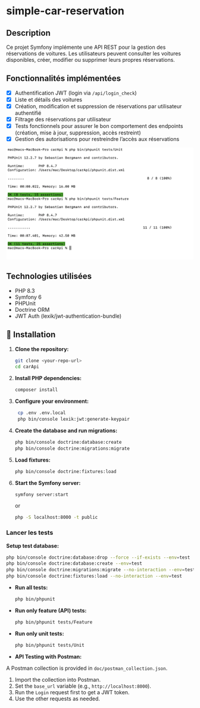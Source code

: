 # simple-car-reservation



## Description

Ce projet Symfony implémente une API REST pour la gestion des réservations de voitures.
Les utilisateurs peuvent consulter les voitures disponibles, créer, modifier ou supprimer leurs propres réservations.

## Fonctionnalités implémentées

- [x] Authentification JWT (login via `/api/login_check`)
- [x] Liste et détails des voitures
- [x] Création, modification et suppression de réservations par utilisateur authentifié
- [x] Filtrage des réservations par utilisateur
- [x] Tests fonctionnels pour assurer le bon comportement des endpoints (création, mise à jour, suppression, accès restreint)
- [x] Gestion des autorisations pour restreindre l’accès aux réservations

![Car Reservation Screenshot](doc/test.png)
## Technologies utilisées

- PHP 8.3
- Symfony 6
- PHPUnit
- Doctrine ORM
- JWT Auth (lexik/jwt-authentication-bundle)

## 🚀 Installation

1. **Clone the repository:**
   ```bash
   git clone <your-repo-url>
   cd carApi
   ```

2. **Install PHP dependencies:**
   ```bash
   composer install
   ```

3. **Configure your environment:**
   ```bash
    cp .env .env.local
    php bin/console lexik:jwt:generate-keypair
    ```

4. **Create the database and run migrations:**
   ```bash
   php bin/console doctrine:database:create
   php bin/console doctrine:migrations:migrate
   ```

5. **Load fixtures:**
   ```bash
   php bin/console doctrine:fixtures:load
   ```

6. **Start the Symfony server:**
   ```bash
   symfony server:start
   ```
   or
   ```bash
   php -S localhost:8000 -t public
   ```

### Lancer les tests

**Setup test database:**
```bash
php bin/console doctrine:database:drop --force --if-exists --env=test
php bin/console doctrine:database:create --env=test
php bin/console doctrine:migrations:migrate --no-interaction --env=test
php bin/console doctrine:fixtures:load --no-interaction --env=test
```

- **Run all tests:**
  ```bash
  php bin/phpunit
  ```

- **Run only feature (API) tests:**
  ```bash
  php bin/phpunit tests/Feature
  ```

- **Run only unit tests:**
  ```bash
  php bin/phpunit tests/Unit
  ```

- **API Testing with Postman:**

A Postman collection is provided in `doc/postman_collection.json`.

1. Import the collection into Postman.
2. Set the `base_url` variable (e.g., `http://localhost:8000`).
3. Run the `Login` request first to get a JWT token.
4. Use the other requests as needed. 
